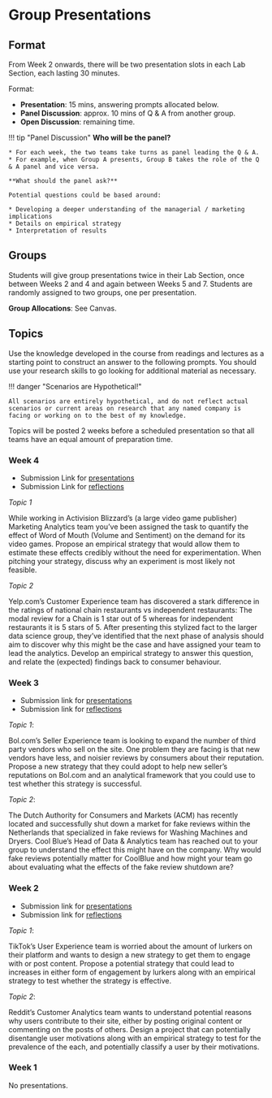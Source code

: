 # Group Presentations

## Format

From Week 2 onwards, there will be two presentation slots in each Lab Section, each lasting 30 minutes.

Format:

* **Presentation**: 15 mins, answering prompts allocated below.
* **Panel Discussion**: approx. 10 mins of Q & A from another group.
* **Open Discussion**: remaining time. 

!!! tip "Panel Discussion"
    **Who will be the panel?** 

    * For each week, the two teams take turns as panel leading the Q & A.
    * For example, when Group A presents, Group B takes the role of the Q & A panel and vice versa.

    **What should the panel ask?** 
    
    Potential questions could be based around:

    * Developing a deeper understanding of the managerial / marketing implications
    * Details on empirical strategy 
    * Interpretation of results

## Groups

Students will give group presentations twice in their Lab Section, once between Weeks 2 and 4 and again between Weeks 5 and 7.
Students are randomly assigned to two groups, one per presentation.

**Group Allocations**: See Canvas.

## Topics

Use the knowledge developed in the course from readings and lectures as a starting point to construct an answer to the following prompts. 
You should use your research skills to go looking for additional material as necessary.

!!! danger "Scenarios are Hypothetical!"

    All scenarios are entirely hypothetical, and do not reflect actual scenarios or current areas on research that any named company is facing or working on to the best of my knowledge. 

Topics will be posted 2 weeks before a scheduled presentation so that all teams have an equal amount of preparation time.

### Week 4

* Submission Link for [presentations](https://classroom.github.com/a/D2njvcF_)
* Submission Link for [reflections](https://classroom.github.com/a/YKjLbalB)

*Topic 1* 

While working in Activision Blizzard’s (a large video game publisher) Marketing Analytics team you’ve been assigned the task to quantify the effect of Word of Mouth (Volume and Sentiment) on the demand for its video games. Propose an empirical strategy that would allow them to estimate these effects credibly without the need for experimentation. When pitching your strategy, discuss why an experiment is most likely not feasible.

*Topic 2*

Yelp.com’s Customer Experience team has discovered a stark difference in the ratings of national chain restaurants vs independent restaurants: The modal review for a Chain is 1 star out of 5 whereas for independent restaurants it is 5 stars of 5. After presenting this stylized fact to the larger data science group, they’ve identified that the next phase of analysis should aim to discover why this might be the case and have assigned your team to lead the analytics. Develop an empirical strategy to answer this question, and relate the (expected) findings back to consumer behaviour.

### Week 3

* Submission link for [presentations](https://classroom.github.com/a/RIO7Okgo)
* Submission link for [reflections](https://classroom.github.com/a/nJ4mCSF6)

*Topic 1*:

Bol.com’s Seller Experience team is looking to expand the number of third party vendors who sell on the site. One problem they are facing is that new vendors have less, and noisier reviews by consumers about their reputation. Propose a new strategy that they could adopt to help new seller’s reputations on Bol.com and an analytical framework that you could use to test whether this strategy is successful.

*Topic 2*:

The Dutch Authority for Consumers and Markets (ACM) has recently located and successfully shut down a market for fake reviews within the Netherlands that specialized in fake reviews for Washing Machines and Dryers. Cool Blue’s Head of Data & Analytics team has reached out to your group to understand the effect this might have on the company. Why would fake reviews potentially matter for CoolBlue and how might your team go about evaluating what the effects of the fake review shutdown are?
### Week 2

* Submission link for [presentations](https://classroom.github.com/a/WvfmKaZ6)
* Submission link for [reflections](https://classroom.github.com/a/VSGOmHdM)

*Topic 1*: 

TikTok’s User Experience team is worried about the amount of lurkers on their platform and wants to design a new strategy to get them to engage with or post content. Propose a potential strategy that could lead to increases in either form of engagement by lurkers along with an empirical strategy to test whether the strategy is effective.

*Topic 2*:

Reddit’s Customer Analytics team wants to understand potential reasons why users contribute to their site, either by posting original content or commenting on the posts of others. Design a project that can potentially disentangle user motivations along with an empirical strategy to test for the prevalence of the each, and potentially classify a user by their motivations.

### Week 1

No presentations.

<!-- **Week 3**

Group 1 C: TBA

Group 1 D: TBA

**Week 4**

Group 1 E: TBA

Group 2 F: TBA

**Week 5**

Group 2 A: TBA

Group 2 B: TBA

**Week 6**

Group 2 C: TBA

Group 2 D: TBA

**Week 7**

Group 2 E: TBA

Group 2 F: TBA -->